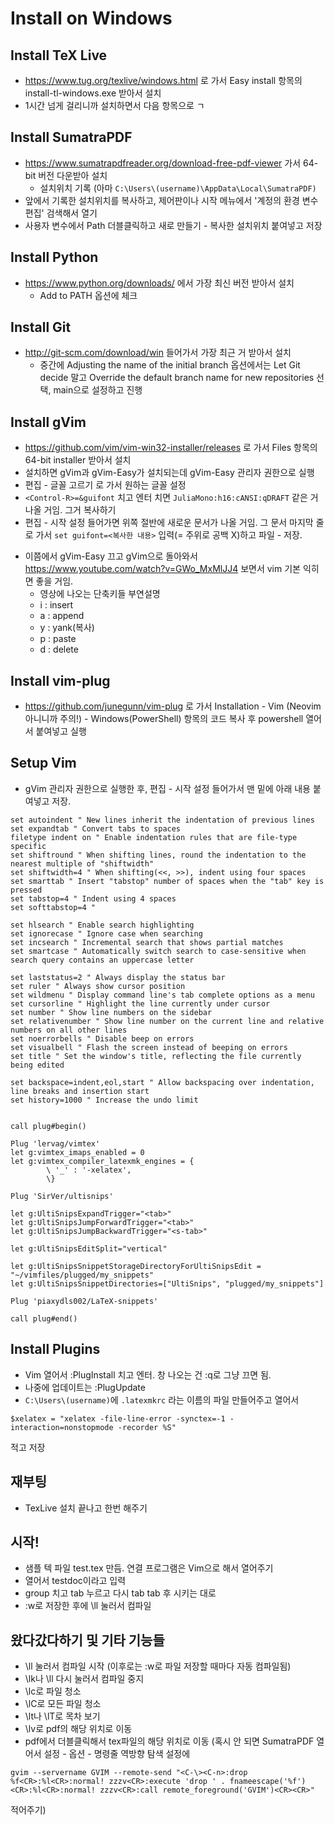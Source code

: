 Install on Windows
=========================

Install TeX Live
--------------------------
- https://www.tug.org/texlive/windows.html
로 가서 Easy install 항목의 install-tl-windows.exe 받아서 설치
- 1시간 넘게 걸리니까 설치하면서 다음 항목으로 ㄱ

Install SumatraPDF
----------------------------
- https://www.sumatrapdfreader.org/download-free-pdf-viewer 가서 64-bit 버전 다운받아 설치
    - 설치위치 기록 (아마 `C:\Users\(username)\AppData\Local\SumatraPDF)`
- 앞에서 기록한 설치위치를 복사하고, 제어판이나 시작 메뉴에서 '계정의 환경 변수 편집' 검색해서 열기
- 사용자 변수에서 Path 더블클릭하고 새로 만들기 - 복사한 설치위치 붙여넣고 저장

Install Python
---------------------
<!--
:version
-->
- https://www.python.org/downloads/
에서 가장 최신 버전 받아서 설치
    - Add to PATH 옵션에 체크

Install Git
---------------
- http://git-scm.com/download/win
들어가서 가장 최근 거 받아서 설치
    - 중간에 Adjusting the name of the initial branch 옵션에서는 Let Git decide 말고 Override the default branch name for new repositories 선택, main으로 설정하고 진행

Install gVim
---------------------------
- https://github.com/vim/vim-win32-installer/releases
로 가서 Files 항목의 64-bit installer 받아서 설치
- 설치하면 gVim과 gVim-Easy가 설치되는데 gVim-Easy 관리자 권한으로 실행
- 편집 - 글꼴 고르기 로 가서 원하는 글꼴 설정
- `<Control-R>=&guifont` 치고 엔터 치면 `JuliaMono:h16:cANSI:qDRAFT` 같은 거 나올 거임. 그거 복사하기
- 편집 - 시작 설정 들어가면 위쪽 절반에 새로운 문서가 나올 거임. 그 문서 마지막 줄로 가서 `set guifont=<복사한 내용>` 입력(= 주위로 공백 X)하고 파일 - 저장.
<!--
- `:set guifont?` 치고 엔터 치면 `guifont=Fixedsys:h20:cHANGEUL:qDRAFT` 같은 거 나올 거임. 그거 복사해서
-->
- 이쯤에서 gVim-Easy 끄고 gVim으로 돌아와서 https://www.youtube.com/watch?v=GWo_MxMlJJ4 보면서 vim 기본 익히면 좋을 거임.
    - 영상에 나오는 단축키들 부연설명
    - i : insert
    - a : append
    - y : yank(복사)
    - p : paste
    - d : delete

Install vim-plug
------------------------
- https://github.com/junegunn/vim-plug
로 가서 Installation - Vim (Neovim 아니니까 주의!) - Windows(PowerShell) 항목의 코드 복사 후 powershell 열어서 붙여넣고 실행

Setup Vim
------------------------
- gVim 관리자 권한으로 실행한 후, 편집 - 시작 설정 들어가서 맨 밑에 아래 내용 붙여넣고 저장.

<!--
https://www.shortcutfoo.com/blog/top-50-vim-configuration-options/
-->
```vim
set autoindent " New lines inherit the indentation of previous lines
set expandtab " Convert tabs to spaces
filetype indent on " Enable indentation rules that are file-type specific
set shiftround " When shifting lines, round the indentation to the nearest multiple of "shiftwidth"
set shiftwidth=4 " When shifting(<<, >>), indent using four spaces
set smarttab " Insert "tabstop" number of spaces when the "tab" key is pressed
set tabstop=4 " Indent using 4 spaces
set softtabstop=4 " 

set hlsearch " Enable search highlighting
set ignorecase " Ignore case when searching
set incsearch " Incremental search that shows partial matches
set smartcase " Automatically switch search to case-sensitive when search query contains an uppercase letter

set laststatus=2 " Always display the status bar
set ruler " Always show cursor position
set wildmenu " Display command line's tab complete options as a menu
set cursorline " Highlight the line currently under cursor
set number " Show line numbers on the sidebar
set relativenumber " Show line number on the current line and relative numbers on all other lines
set noerrorbells " Disable beep on errors
set visualbell " Flash the screen instead of beeping on errors
set title " Set the window's title, reflecting the file currently being edited

set backspace=indent,eol,start " Allow backspacing over indentation, line breaks and insertion start
set history=1000 " Increase the undo limit


call plug#begin()

Plug 'lervag/vimtex'
let g:vimtex_imaps_enabled = 0
let g:vimtex_compiler_latexmk_engines = {
        \ '_' : '-xelatex',
        \}

Plug 'SirVer/ultisnips'

let g:UltiSnipsExpandTrigger="<tab>"
let g:UltiSnipsJumpForwardTrigger="<tab>"
let g:UltiSnipsJumpBackwardTrigger="<s-tab>"

let g:UltiSnipsEditSplit="vertical"

let g:UltiSnipsSnippetStorageDirectoryForUltiSnipsEdit = "~/vimfiles/plugged/my_snippets"
let g:UltiSnipsSnippetDirectories=["UltiSnips", "plugged/my_snippets"]

Plug 'piaxydls002/LaTeX-snippets'

call plug#end()
```

Install Plugins
------------------
- Vim 열어서 :PlugInstall 치고 엔터. 창 나오는 건 :q로 그냥 끄면 됨.
- 나중에 업데이트는 :PlugUpdate
- `C:\Users\(username)`에 `.latexmkrc` 라는 이름의 파일 만들어주고 열어서
```
$xelatex = "xelatex -file-line-error -synctex=-1 -interaction=nonstopmode -recorder %S"
```
<!--
synctex=1로 하면 .gz로 저장되는데 sumatra가 별로 안 좋아해서 잘 안 된다 함
-->
적고 저장


재부팅
----------
- TexLive 설치 끝나고 한번 해주기

시작!
-------
- 샘플 텍 파일 test.tex 만듬. 연결 프로그램은 Vim으로 해서 열어주기
- 열어서 testdoc이라고 입력
- group 치고 tab 누르고 다시 tab tab 후 시키는 대로
- :w로 저장한 후에 \ll 눌러서 컴파일

왔다갔다하기 및 기타 기능들
-----------------------------------
- \ll 눌러서 컴파일 시작 (이후로는 :w로 파일 저장할 때마다 자동 컴파일됨)
- \lk나 \ll 다시 눌러서 컴파일 중지
- \lc로 파일 청소
- \lC로 모든 파일 청소
- \lt나 \lT로 목차 보기
- \lv로 pdf의 해당 위치로 이동
- pdf에서 더블클릭해서 tex파일의 해당 위치로 이동 (혹시 안 되면 SumatraPDF 열어서 설정 - 옵션 - 명령줄 역방향 탐색 설정에
```
gvim --servername GVIM --remote-send "<C-\><C-n>:drop %f<CR>:%l<CR>:normal! zzzv<CR>:execute 'drop ' . fnameescape('%f')<CR>:%l<CR>:normal! zzzv<CR>:call remote_foreground('GVIM')<CR><CR>"
```
적어주기)


